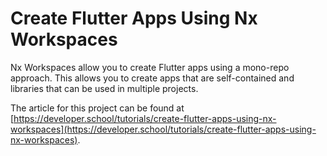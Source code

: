 # Create Flutter Apps Using Nx Workspaces
Nx Workspaces allow you to create Flutter apps using a mono-repo approach. This allows you to create apps that are self-contained and libraries that can be used in multiple projects.

The article for this project can be found at [https://developer.school/tutorials/create-flutter-apps-using-nx-workspaces](https://developer.school/tutorials/create-flutter-apps-using-nx-workspaces).